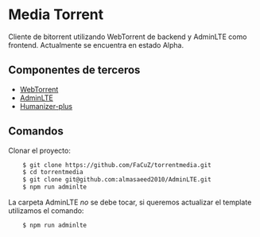 # Media Torrent

Cliente de bitorrent utilizando WebTorrent de backend y AdminLTE como frontend. Actualmente se encuentra en estado Alpha.


## Componentes de terceros
* [WebTorrent](https://github.com/feross/webtorrent)
* [AdminLTE](https://github.com/almasaeed2010/AdminLTE)
* [Humanizer-plus](https://github.com/HubSpot/humanize)

## Comandos

Clonar el proyecto:

```bash
	$ git clone https://github.com/FaCuZ/torrentmedia.git
	$ cd torrentmedia
	$ git clone git@github.com:almasaeed2010/AdminLTE.git
	$ npm run adminlte
```

La carpeta AdminLTE *no* se debe tocar, si queremos actualizar el template utilizamos el comando: 

```bash
	$ npm run adminlte
```